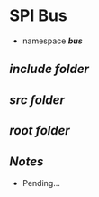 # SPI Bus

- namespace ***bus***

## ***include folder***

## ***src folder***

## ***root folder***

## ***Notes***

- Pending...
